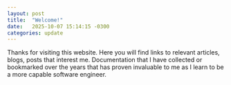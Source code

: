 ```yaml
---
layout: post
title:  "Welcome!"
date:   2025-10-07 15:14:15 -0300
categories: update
---
```


Thanks for visiting this website. Here you will find links to relevant articles, blogs, posts that interest me. Documentation that I have collected or bookmarked over the years that has proven invaluable to me as I learn to be a more capable software engineer.
